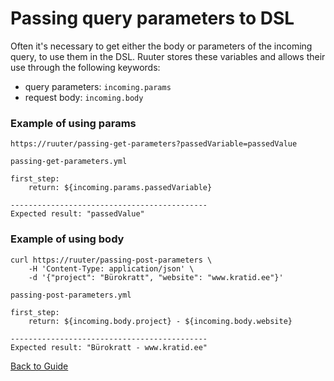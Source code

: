 # Passing query parameters to DSL

Often it's necessary to get either the body or parameters of the incoming query, to use them in the DSL. Ruuter stores these variables and allows their use 
through the following keywords:
* query parameters: `incoming.params`
* request body: `incoming.body`

### Example of using params

```
https://ruuter/passing-get-parameters?passedVariable=passedValue
```
```
passing-get-parameters.yml
```
```
first_step:
    return: ${incoming.params.passedVariable}
    
--------------------------------------------
Expected result: "passedValue" 
```

### Example of using body

```
curl https://ruuter/passing-post-parameters \
    -H 'Content-Type: application/json' \
    -d '{"project": "Bürokratt", "website": "www.kratid.ee"}'
```
```
passing-post-parameters.yml
```
```        
first_step:
    return: ${incoming.body.project} - ${incoming.body.website}
    
--------------------------------------------
Expected result: "Bürokratt - www.kratid.ee" 
```


[Back to Guide](../GUIDE.md#Writing-DSL-files)
